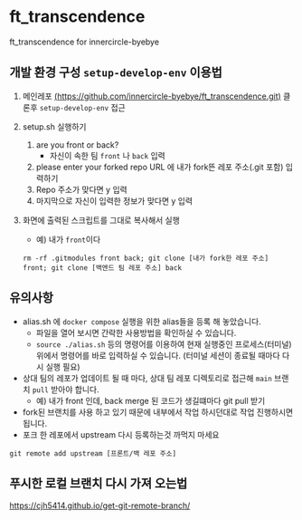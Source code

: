 # ft_transcendence
ft_transcendence for innercircle-byebye

## 개발 환경 구성 `setup-develop-env` 이용법

1. 메인레포 [(https://github.com/innercircle-byebye/ft_transcendence.git)](https://github.com/innercircle-byebye/ft_transcendence.git) 클론후 `setup-develop-env` 접근
2. setup.sh 실행하기
   1. are you front or back?
       - 자신이 속한 팀 `front` 나 `back` 입력
   2. please enter your forked repo URL 에 내가 fork뜬 레포 주소(.git 포함) 입력하기
   3. Repo 주소가 맞다면 y 입력
   4. 마지막으로 자신이 입력한 정보가 맞다면 y 입력
3. 화면에 출력된 스크립트를 그대로 복사해서 실행

    - 예) 내가 `front`이다
    ```
    rm -rf .gitmodules front back; git clone [내가 fork한 레포 주소] front; git clone [백엔드 팀 레포 주소] back
    ```

## 유의사항
- alias.sh 에 `docker compose` 실행을 위한 alias들을 등록 해 놓았습니다.
    - 파일을 열어 보시면 간락한 사용방법을 확인하실 수 있습니다.
    - `source ./alias.sh` 등의 명령어를 이용하여 현재 실행중인 프로세스(터미널) 위에서 명령어를 바로 입력하실 수 있습니다. (터미널 세션이 종료될 때마다 다시 실행 필요)
- 상대 팀의 레포가 업데이트 될 때 마다, 상대 팀 레포 디렉토리로 접근해 `main` 브랜치 `pull` 받아야 합니다.
    - 예) 내가 front 인데, back merge 된 코드가 생길떄마다 git pull 받기
- fork된 브랜치를 사용 하고 있기 때문에 내부에서 작업 하시던대로 작업 진행하시면 됩니다.
- 포크 한 레포에서 upstream 다시 등록하는것 까먹지 마세요

```
git remote add upstream [프론트/백 레포 주소]
```

## 푸시한 로컬 브랜치 다시 가져 오는법
https://cjh5414.github.io/get-git-remote-branch/
